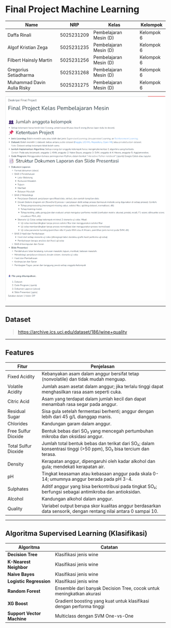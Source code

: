 # Final Project Machine Learning

| Name           | NRP        | Kelas      | Kelompok    |
| ---            | ---        | ---------- | ---         |
| Daffa Rinali | 5025231209 | Pembelajaran Mesin (D) | Kelompok 6 |
| Algof Kristian Zega | 5025231235 | Pembelajaran Mesin (D) | Kelompok 6 |
| Filbert Hainsly Martin | 5025231256 | Pembelajaran Mesin (D) | Kelompok 6 |
| Gregorius Setiadharma | 5025231268 | Pembelajaran Mesin (D) | Kelompok 6 |
| Muhammad Davin Aulia Risky | 5025231275 | Pembelajaran Mesin (D) | Kelompok 6 |

![deskripsi-final-project](./asset/deskripsi-final-project.png)

---

## Dataset

> https://archive.ics.uci.edu/dataset/186/wine+quality

---

## Features

| **Fitur**              | **Penjelasan**                                                                                                  |
|------------------------|-----------------------------------------------------------------------------------------------------------------|
| Fixed Acidity          | Kebanyakan asam dalam anggur bersifat tetap (nonvolatile) dan tidak mudah menguap.                              |
| Volatile Acidity       | Jumlah asam asetat dalam anggur; jika terlalu tinggi dapat menghasilkan rasa asam seperti cuka.                 |
| Citric Acid            | Asam yang terdapat dalam jumlah kecil dan dapat menambah rasa segar pada anggur.                                |
| Residual Sugar         | Sisa gula setelah fermentasi berhenti; anggur dengan lebih dari 45 g/L dianggap manis.                          |
| Chlorides              | Kandungan garam dalam anggur.                                                                                   |
| Free Sulfur Dioxide    | Bentuk bebas dari SO₂ yang mencegah pertumbuhan mikroba dan oksidasi anggur.                                    |
| Total Sulfur Dioxide   | Jumlah total bentuk bebas dan terikat dari SO₂; dalam konsentrasi tinggi (>50 ppm), SO₂ bisa tercium dan terasa.|
| Density                | Kerapatan anggur, dipengaruhi oleh kadar alkohol dan gula; mendekati kerapatan air.                             |
| pH                     | Tingkat keasaman atau kebasaan anggur pada skala 0-14; umumnya anggur berada pada pH 3-4.                       |
| Sulphates              | Aditif anggur yang bisa berkontribusi pada tingkat SO₂; berfungsi sebagai antimikroba dan antioksidan.          |
| Alcohol                | Kandungan alkohol dalam anggur.                                                                                 |
| Quality                | Variabel output berupa skor kualitas anggur berdasarkan data sensorik, dengan rentang nilai antara 0 sampai 10. |

---

## Algoritma Supervised Learning (Klasifikasi)

| Algoritma                  | Catatan                                                             |
|----------------------------|---------------------------------------------------------------------|
| **Decision Tree**          | Klasifikasi jenis wine                                              |
| **K-Nearest Neighbor**     | Klasifikasi jenis wine                                              |
| **Naive Bayes**            | Klasifikasi jenis wine                                              |
| **Logistic Regression**    | Klasifikasi jenis wine                                              |
| **Random Forest**          | Ensemble dari banyak Decision Tree, cocok untuk meningkatkan akurasi|
| **XG Boost**               | Gradient boosting yang kuat untuk klasifikasi dengan performa tinggi|
| **Support Vector Machine** | Multiclass dengan SVM One-vs-One                                    |